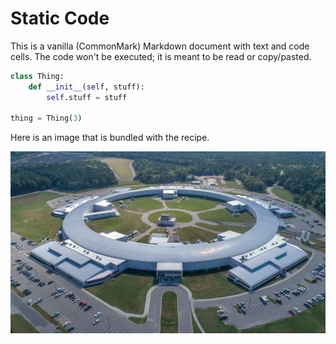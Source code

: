 # Static Code

This is a vanilla (CommonMark) Markdown document with text and code cells.
The code won't be executed; it is meant to be read or copy/pasted.

```python
class Thing:
    def __init__(self, stuff):
        self.stuff = stuff

thing = Thing(3)
```

Here is an image that is bundled with the recipe.

![Aerial photo on NSLS-II at Brookhaven National Laboratory](./nsls2-aerial.jpg)
